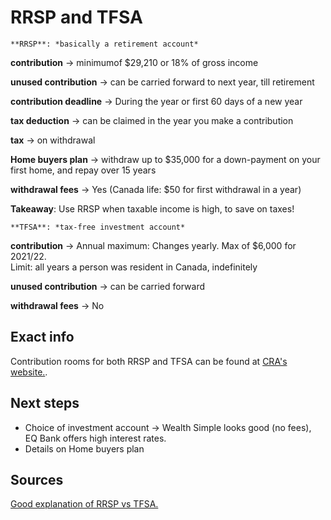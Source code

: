 # RRSP and TFSA

    **RRSP**: *basically a retirement account*

**contribution** -> minimumof $29,210 or 18% of gross income

**unused contribution** -> can be carried forward to next year, till retirement

**contribution deadline** -> During the year or first 60 days of a new year

**tax deduction** -> can be claimed in the year you make a contribution

**tax** -> on withdrawal

**Home buyers plan** -> withdraw up to $35,000 for a down-payment on your first home, and repay over 15 years

**withdrawal fees** -> Yes (Canada life: $50 for first withdrawal in a year)


**Takeaway**: Use RRSP when taxable income is high, to save on taxes!


    **TFSA**: *tax-free investment account*


**contribution** -> Annual maximum: Changes yearly. Max of $6,000 for 2021/22.    
                    Limit: all years a person was resident in Canada, indefinitely
                
**unused contribution** -> can be carried forward

**withdrawal fees** -> No

## Exact info

Contribution rooms for both RRSP and TFSA can be found at [CRA's website.](https://www.canada.ca/en/revenue-agency/services/e-services/e-services-individuals/account-individuals.html).

## Next steps

- Choice of investment account -> Wealth Simple looks good (no fees), EQ Bank offers high interest rates.
- Details on Home buyers plan

## Sources

[Good explanation of RRSP vs TFSA.](https://youngandthrifty.ca/tfsa-vs-rrsp/)
